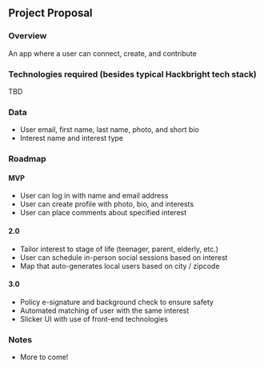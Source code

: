 ## Project Proposal

### Overview

An app where a user can connect, create, and contribute

### Technologies required (besides typical Hackbright tech stack)

TBD

### Data

- User email, first name, last name, photo, and short bio
- Interest name and interest type

### Roadmap

#### MVP

- User can log in with name and email address
- User can create profile with photo, bio, and interests
- User can place comments about specified interest

#### 2.0

- Tailor interest to stage of life (teenager, parent, elderly, etc.)
- User can schedule in-person social sessions based on interest
- Map that auto-generates local users based on city / zipcode

#### 3.0

- Policy e-signature and background check to ensure safety
- Automated matching of user with the same interest
- Slicker UI with use of front-end technologies

### Notes

- More to come!